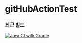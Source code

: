 # gitHubActionTest
### 최근 빌드
[![Java CI with Gradle](https://github.com/dodeca05/gitHubActionTest/actions/workflows/gradle.yml/badge.svg)](https://github.com/dodeca05/gitHubActionTest/actions/workflows/gradle.yml)

